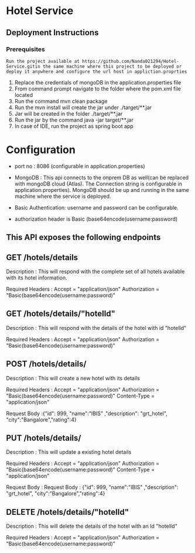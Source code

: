 # Hotel Service
## Deployment Instructions

### Prerequisites
    Run the project available at https://github.com/Nanda021294/Hotel-Service.gitin the same machine where this project to be deployed or deploy it anywhere and configure the url host in appliction.proprties

1) Replace the credentials of mongoDB in the application.properties file
2) From command prompt navigate to the folder where the pom.xml file located
3) Run the command mvn clean package
4) Run the mvn install will create the jar under ./target/**.jar 
4) Jar will be created in the folder ./target/**.jar
5) Run the jar by the command java -jar target/**.jar
6) In case of IDE, run the project as spring boot app


# Configuration
 * port no : 8086 (configurable in application.properties)
 * MongoDB : This api connects to the onprem DB as well(can be replaced with mongoDB cloud (Atlas). The Connection string is configurable in application.properties). MongoDB should be up and running in the same machine where the service is deployed.
    
 * Basic Authentication: username and password can be configurable.
 * authorization header is Basic (base64encode(username:password)

## This API exposes the following endpoints

## GET /hotels/details

Description : This will respond with the complete set of all hotels available with its hotel information.

Required Headers : Accept = "application/json" Authorization = "Basic(base64encode(username:password)"

## GET  /hotels/details/"hotelId"

Description : This will respond with the details of the hotel with id "hotelId"

Required Headers : Accept = "application/json" Authorization = "Basic(base64encode(username:password)"

## POST  /hotels/details/

Description : This will create a new hotel with its details

Required Headers : Accept = "application/json" Authorization = "Basic(base64encode(username:password)" Content-Type = "application/json"

Request Body :{"id": 999, "name":"IBIS" ,"description": "grt_hotel", "city":"Bangalore","rating":4}

## PUT  /hotels/details/

Description : This will update a existing hotel details

Required Headers : Accept = "application/json" Authorization = "Basic(base64encode(username:password)"  Content-Type = "application/json"

Request Body : Request Body : {"id": 999, "name":"IBIS" ,"description": "grt_hotel", "city":"Bangalore","rating":4}

## DELETE  /hotels/details/"hotelId"

Description : This will delete the details of the hotel with an Id "hotelId"

Required Headers : Accept = "application/json" Authorization = "Basic(base64encode(username:password)"
